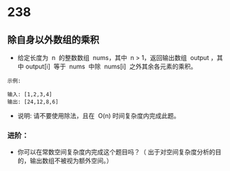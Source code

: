 # 238

## 除自身以外数组的乘积

- 给定长度为  n  的整数数组  nums，其中  n > 1，返回输出数组  output ，其中 output[i]  等于  nums  中除  nums[i]  之外其余各元素的乘积。

```shell
示例:

输入: [1,2,3,4]
输出: [24,12,8,6]
```

- 说明: 请不要使用除法，且在  O(n) 时间复杂度内完成此题。

### 进阶：

- 你可以在常数空间复杂度内完成这个题目吗？（ 出于对空间复杂度分析的目的，输出数组不被视为额外空间。）

